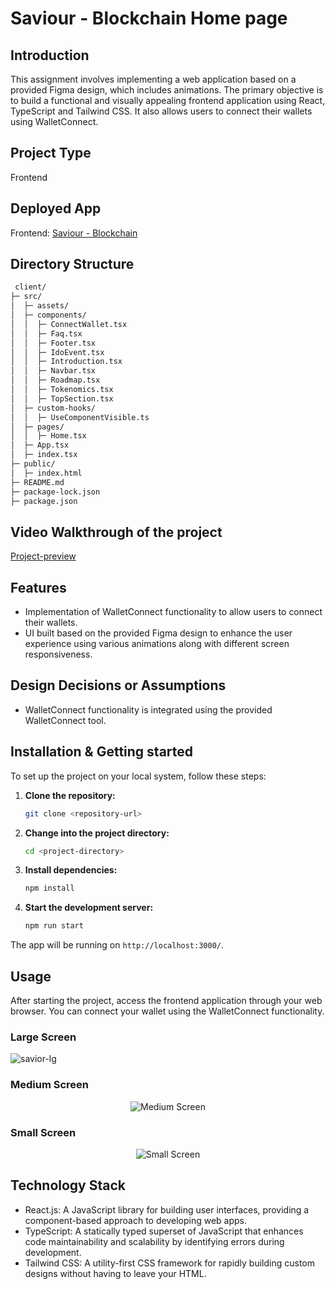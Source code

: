 # Saviour - Blockchain Home page

## Introduction
This assignment involves implementing a web application based on a provided Figma design, which includes animations. The primary objective is to build a functional and visually appealing frontend application using React, TypeScript and Tailwind CSS. It also allows users to connect their wallets using WalletConnect. 

## Project Type
Frontend
 
## Deployed App
 Frontend: [Saviour - Blockchain](https://juri-kalita-frontend-developer.vercel.app/)
 
 ## Directory Structure
```bash
 client/
├─ src/
│  ├─ assets/
│  ├─ components/
│  │  ├─ ConnectWallet.tsx
│  │  ├─ Faq.tsx
│  │  ├─ Footer.tsx
│  │  ├─ IdoEvent.tsx
│  │  ├─ Introduction.tsx
│  │  ├─ Navbar.tsx
│  │  ├─ Roadmap.tsx
│  │  ├─ Tokenomics.tsx
│  │  ├─ TopSection.tsx
│  ├─ custom-hooks/
│  │  ├─ UseComponentVisible.ts
│  ├─ pages/
│  │  ├─ Home.tsx
│  ├─ App.tsx
│  ├─ index.tsx
├─ public/
│  ├─ index.html
├─ README.md
├─ package-lock.json
├─ package.json
```
## Video Walkthrough of the project
[Project-preview]()
## Features
* Implementation of WalletConnect functionality to allow users to connect their wallets.
* UI built based on the provided Figma design to enhance the user experience using various animations along with different screen responsiveness.
## Design Decisions or Assumptions
* WalletConnect functionality is integrated using the provided WalletConnect tool.

## Installation & Getting started
To set up the project on your local system, follow these steps:

1. **Clone the repository:**
   ```bash
   git clone <repository-url>
   
2. **Change into the project directory:**
   ```bash
   cd <project-directory>
   
3. **Install dependencies:**
   ```bash
   npm install
   
4. **Start the development server:**
   ```bash
   npm run start

The app will be running on `http://localhost:3000/`.

## Usage
After starting the project, access the frontend application through your web browser. You can connect your wallet using the WalletConnect functionality.
### Large Screen
![savior-lg](https://github.com/jurikalita011/Juri-Kalita--Frontend-Developer/assets/68116821/4e926f62-0ac2-490a-ac19-669ac0d70a12)
 

### Medium Screen

<p align="center">
  <img src="https://github.com/jurikalita011/Juri-Kalita--Frontend-Developer/assets/68116821/ba4b44b2-d6c9-43d2-af04-93a2cad828e2" alt="Medium Screen">
</p>

### Small Screen

<p align="center">
  <img src="https://github.com/jurikalita011/Juri-Kalita--Frontend-Developer/assets/68116821/a78669ac-812a-4cf6-9ada-bd28895362d5" alt="Small Screen">
</p>


## Technology Stack
* React.js: A JavaScript library for building user interfaces, providing a component-based approach to developing web apps.
* TypeScript: A statically typed superset of JavaScript that enhances code maintainability and scalability by identifying errors during development.
* Tailwind CSS: A utility-first CSS framework for rapidly building custom designs without having to leave your HTML.

